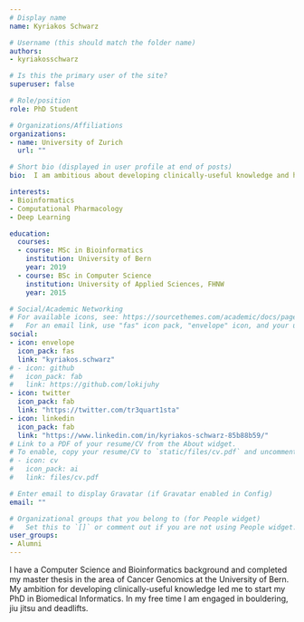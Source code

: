 ```yaml
---
# Display name
name: Kyriakos Schwarz

# Username (this should match the folder name)
authors:
- kyriakosschwarz

# Is this the primary user of the site?
superuser: false

# Role/position
role: PhD Student

# Organizations/Affiliations
organizations:
- name: University of Zurich
  url: ""

# Short bio (displayed in user profile at end of posts)
bio:  I am ambitious about developing clinically-useful knowledge and helping health professionals make use of patient-related data.

interests:
- Bioinformatics
- Computational Pharmacology
- Deep Learning

education:
  courses:
  - course: MSc in Bioinformatics
    institution: University of Bern
    year: 2019
  - course: BSc in Computer Science
    institution: University of Applied Sciences, FHNW
    year: 2015

# Social/Academic Networking
# For available icons, see: https://sourcethemes.com/academic/docs/page-builder/#icons
#   For an email link, use "fas" icon pack, "envelope" icon, and your uzh email up to before the '@'.
social:
- icon: envelope
  icon_pack: fas
  link: "kyriakos.schwarz"
# - icon: github
#   icon_pack: fab
#   link: https://github.com/lokijuhy
- icon: twitter
  icon_pack: fab
  link: "https://twitter.com/tr3quart1sta"
- icon: linkedin
  icon_pack: fab
  link: "https://www.linkedin.com/in/kyriakos-schwarz-85b88b59/"
# Link to a PDF of your resume/CV from the About widget.
# To enable, copy your resume/CV to `static/files/cv.pdf` and uncomment the lines below.
# - icon: cv
#   icon_pack: ai
#   link: files/cv.pdf

# Enter email to display Gravatar (if Gravatar enabled in Config)
email: ""

# Organizational groups that you belong to (for People widget)
#   Set this to `[]` or comment out if you are not using People widget.
user_groups:
- Alumni
---
```


I have a Computer Science and Bioinformatics background and completed my master thesis in the area of Cancer Genomics at the University of Bern. My ambition for developing clinically-useful knowledge led me to start my PhD in Biomedical Informatics. In my free time I am engaged in bouldering, jiu jitsu and deadlifts.
